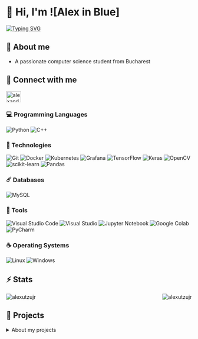 # 👋 Hi, I'm ![Alex in Blue]

[![Typing SVG](https://readme-typing-svg.demolab.com?font=Fira+Code&weight=600&pause=1000&center=true&vCenter=true&random=false&width=436&lines=AI+Enthusiast)](https://git.io/typing-svg)

## 📝 About me
- A passionate computer science student from Bucharest

## 🔗 Connect with me
<p align="left">
<a href="https://linkedin.com/in/alexandru-nicolae-dinu-45357a266" target="blank"><img align="center" src="https://raw.githubusercontent.com/rahuldkjain/github-profile-readme-generator/master/src/images/icons/Social/linked-in-alt.svg" alt="alexandru-nicolae-dinu-45357a266" height="30" width="40" /></a>
</p>

### 💻 Programming Languages

![Python](https://img.shields.io/badge/Python-306998?style=for-the-badge&logo=python&logoColor=white)
![C++](https://img.shields.io/badge/C%2B%2B-00599C?style=for-the-badge&logo=c%2B%2B&logoColor=white)

### 🚀 Technologies

![Git](https://img.shields.io/badge/Git-F05032?style=for-the-badge&logo=git&logoColor=white)
![Docker](https://img.shields.io/badge/Docker-blue?style=for-the-badge&logo=docker&logoColor=white)
![Kubernetes](https://img.shields.io/badge/Kubernetes-blue?style=for-the-badge&logo=kubernetes&logoColor=white)
![Grafana](https://img.shields.io/badge/Grafana-F46808?style=for-the-badge&logo=grafana&logoColor=white)
![TensorFlow](https://img.shields.io/badge/TensorFlow-FF6F00?style=for-the-badge&logo=tensorflow&logoColor=white)
![Keras](https://img.shields.io/badge/Keras-D00000?style=for-the-badge&logo=keras&logoColor=white)
![OpenCV](https://img.shields.io/badge/OpenCV-5C2D91?style=for-the-badge&logo=opencv&logoColor=white)
![scikit-learn](https://img.shields.io/badge/scikit--learn-F7931E?style=for-the-badge&logo=scikit-learn&logoColor=white)
![Pandas](https://img.shields.io/badge/Pandas-150458?style=for-the-badge&logo=pandas&logoColor=white)

### ☄️ Databases

![MySQL](https://img.shields.io/badge/MySQL-005C84?style=for-the-badge&logo=mysql&logoColor=white)

### 🔧 Tools

![Visual Studio Code](https://img.shields.io/badge/-VSCode-%23007ACC?style=for-the-badge&logo=visual-studio-code)
![Visual Studio](https://img.shields.io/badge/Visual_Studio-5C2D91?style=for-the-badge&logo=visual%20studio&logoColor=white)
![Jupyter Notebook](https://img.shields.io/badge/Jupyter_Notebook-F37626?style=for-the-badge&logo=jupyter&logoColor=white)
![Google Colab](https://img.shields.io/badge/Google_Colab-F9AB00?style=for-the-badge&logo=googlecolab&logoColor=white)
![PyCharm](https://img.shields.io/badge/PyCharm-000000?style=for-the-badge&logo=pycharm&logoColor=white)

### ☕ Operating Systems

![Linux](https://img.shields.io/badge/Linux-0078D7?style=for-the-badge&logo=linux&logoColor=white)
![Windows](https://img.shields.io/badge/Windows-0078D7?style=for-the-badge&logo=windows&logoColor=white)

## ⚡ Stats
<div style="display: flex; justify-content: space-between;">
  <div>
    <img align="left" src="https://github-readme-stats.vercel.app/api/top-langs?username=alexutzujr&show_icons=true&locale=en&layout=compact" alt="alexutzujr" />
  </div>
  <div>
    <img align="center" src="https://github-readme-stats.vercel.app/api?username=alexutzujr&show_icons=true&locale=en" alt="alexutzujr" />
  </div>
</div>

## 💼 Projects

</details>
<details>
<summary> About my projects</summary>

- [Weather prediction](https://github.com/AlexutzuJr/weather_prediction): A Python project that predicts tomorrow's temperature using historical weather data. The project involves downloading, cleaning, and analyzing weather data, followed by building and improving a machine learning model for accurate next-day predictions. It's user-friendly and a great tool for weather forecasting!

- [Real-time chat application](https://github.com/AlexutzuJr/chat_application): A C++ project for real-time chat communication between multiple clients using the Winsock2 API. The server manages multiple clients, relaying messages between them, while clients connect to send and receive messages. Straightforward to set up and perfect for creating a pleasant chat experience!

- [File management automator](https://github.com/AlexutzuJr/file_management_automator): A Python script that automates file organization by monitoring a source directory and moving files to categorized folders based on their types. The project is easy to use and helps keep your files well-organized with minimal effort!
